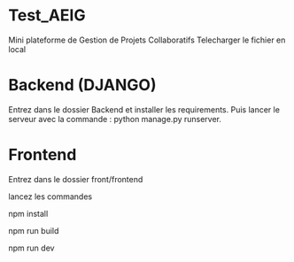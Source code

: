 # Test_AEIG
Mini plateforme de Gestion de Projets Collaboratifs 
Telecharger le fichier en local
# Backend (DJANGO)
Entrez dans le dossier Backend et installer les requirements.
Puis lancer le serveur avec la commande : python manage.py runserver.

# Frontend
Entrez dans le dossier front/frontend 

lancez les commandes

npm install

npm run build

npm run dev
